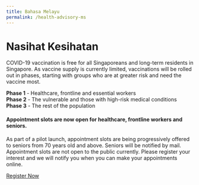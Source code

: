 ```yaml
---
title: Bahasa Melayu
permalink: /health-advisory-ms
---
```


# **Nasihat Kesihatan**

COVID-19 vaccination is free for all Singaporeans and long-term residents in Singapore.
As vaccine supply is currently limited, vaccinations will be rolled out in phases, starting with groups who are at greater risk and need the vaccine most.

**Phase 1** - Healthcare, frontline and essential workers <br/>
**Phase 2** - The vulnerable and those with high-risk medical conditions <br/>
**Phase 3** - The rest of the population

#### **Appointment slots are now open for healthcare, frontline workers and seniors.**

As part of a pilot launch, appointment slots are being progressively offered to seniors from 70 years old and above. Seniors will be notified by mail. Appointment slots are not open to the public currently. Please register your interest and we will notify you when you can make your appointments online.

<a href="https://preregister.vaccine.gov.sg/" class="bp-button is-secondary is-uppercase" target="_blank">Register Now</a>